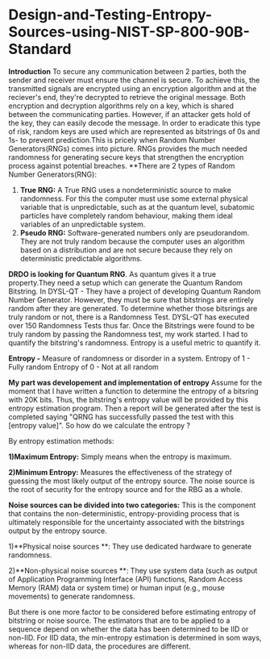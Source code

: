 # Design-and-Testing-Entropy-Sources-using-NIST-SP-800-90B-Standard
**Introduction**
To secure any communication between 2 parties, both the sender and receiver must ensure the channel is secure. To achieve this, the transmitted signals are encrypted  using an encryption algorithm and at the reciever's end, they're decrypted to retrieve the original message. Both encryption and decryption algorithms rely on a key, which is shared between the communicating parties.
However, if an attacker gets hold of the key, they can easily decode the message. In order to eradicate this type of risk, random keys are used which are represented as bitstrings of 0s and 1s- to prevent prediction.This is pricely when Random Number Generators(RNGs) comes into picture. RNGs provides the much needed randomness for generating secure keys that strengthen the encryption process against potential breaches.
**There are 2 types of Random Number Generators(RNG):
 1) **True RNG:** A True RNG uses a nondeterministic source to make randomness.
For this the computer must use some external physical variable that is unpredictable, such as at the quantum level, subatomic particles have completely random behaviour, making them ideal variables of an unpredictable system.
 2) **Pseudo RNG:** Software-generated numbers only are pseudorandom. They are not truly random because the computer uses an algorithm based on a distribution and are not secure because they rely on deterministic  predictable algorithms.
    
**DRDO is looking for Quantum RNG**. As quantum gives it a true property.They need a setup which can generate the Quantum Random Bitstring.
In DYSL-QT - They have a project of developing Quantum Random Number Generator. However, they must be sure that bitstrings are entirely random after they are generated.
To determine whether those bitsrings are truly random or not, there is a Randomness Test. DYSL-QT has executed over 150 Randomness Tests thus far.
Once the Bitstrings were found to be truly random by passing the Randomness test, my work started. I had to quantify the bitstring's randomness. Entropy is a useful metric to quantify it.

**Entropy -** Measure of randomness or disorder in a system.
Entropy of 1 - Fully random
Entropy of 0 -  Not at all random

**My part was developement and implementation of entropy**
Assume for the moment that I have written a function to determine the entropy of a bitsring with 20K bits. Thus, the bitstring's entropy value will be provided by this entropy estimation program.  Then a report will be generated after the test is completed saying "QRNG has successfully passed the test with this [entropy value]".
So how do we calculate the entropy ?

By entropy estimation methods:

**1)Maximum Entropy:**
Simply means when the entropy is maximum.

**2)Minimum Entropy:**
Measures the effectiveness of the strategy of guessing the most likely output of the entropy source.
The noise source is the root of security for the entropy source and for the RBG as a whole.

**Noise sources can be divided into two categories:**
This is the component that contains the non-deterministic, entropy-providing process that is ultimately
responsible for the uncertainty associated with the bitstrings output by the entropy source.

 1)**Physical noise sources **: They use dedicated hardware
to generate randomness.

2)**Non-physical noise sources **: They use system data (such as output of Application Programming Interface (API) functions, Random Access Memory (RAM) data or
system time) or human input (e.g., mouse movements) to generate randomness.

But there is one more factor to be considered before estimating entropy of bitstring or noise source.
The estimators that are to be applied to a sequence depend on whether the data has been determined to be IID or non-IID. For IID data, the min-entropy estimation is determined in som ways, whereas for non-IID data, the procedures are different.

